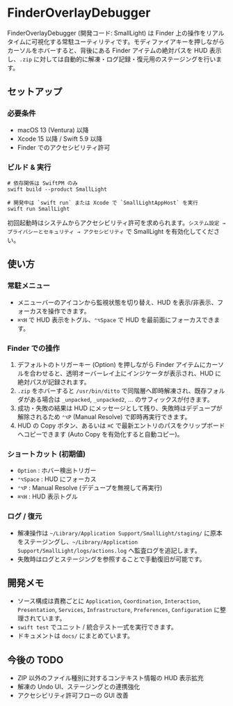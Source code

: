 # FinderOverlayDebugger

FinderOverlayDebugger (開発コード: SmallLight) は Finder 上の操作をリアルタイムに可視化する常駐ユーティリティです。モディファイアキーを押しながらカーソルをホバーすると、背後にある Finder アイテムの絶対パスを HUD 表示し、`.zip` に対しては自動的に解凍・ログ記録・復元用のステージングを行います。

## セットアップ

### 必要条件
- macOS 13 (Ventura) 以降
- Xcode 15 以降 / Swift 5.9 以降
- Finder でのアクセシビリティ許可

### ビルド & 実行
```
# 依存関係は SwiftPM のみ
swift build --product SmallLight

# 開発中は `swift run` または Xcode で `SmallLightAppHost` を実行
swift run SmallLight
```
初回起動時はシステムからアクセシビリティ許可を求められます。`システム設定 → プライバシーとセキュリティ → アクセシビリティ` で SmallLight を有効化してください。

## 使い方

### 常駐メニュー
- メニューバーのアイコンから監視状態を切り替え、HUD を表示/非表示、フォーカスを操作できます。
- `⌘⌥H` で HUD 表示をトグル、`⌃⌥Space` で HUD を最前面にフォーカスできます。

### Finder での操作
1. デフォルトのトリガーキー (Option) を押しながら Finder アイテムにカーソルを合わせると、透明オーバーレイ上にインジケータが表示され、HUD に絶対パスが記録されます。
2. `.zip` をホバーすると `/usr/bin/ditto` で同階層へ即時解凍され、既存フォルダがある場合は `_unpacked`, `_unpacked2`, ... のサフィックスが付きます。
3. 成功・失敗の結果は HUD にメッセージとして残り、失敗時はデデュープが解除されるため `⌃⌥P` (Manual Resolve) で即時再実行できます。
4. HUD の Copy ボタン、あるいは `⌘C` で最新エントリのパスをクリップボードへコピーできます (Auto Copy を有効化すると自動コピー)。

### ショートカット (初期値)
- `Option` : ホバー検出トリガー
- `⌃⌥Space` : HUD にフォーカス
- `⌃⌥P` : Manual Resolve (デデュープを無視して再実行)
- `⌘⌥H` : HUD 表示トグル

### ログ / 復元
- 解凍操作は `~/Library/Application Support/SmallLight/staging/` に原本をステージングし、`~/Library/Application Support/SmallLight/logs/actions.log` へ監査ログを追記します。
- 失敗時はログとステージングを参照することで手動復旧が可能です。

## 開発メモ

- ソース構成は責務ごとに `Application`, `Coordination`, `Interaction`, `Presentation`, `Services`, `Infrastructure`, `Preferences`, `Configuration` に整理されています。
- `swift test` でユニット / 統合テスト一式を実行できます。
- ドキュメントは `docs/` にまとめています。

## 今後の TODO
- ZIP 以外のファイル種別に対するコンテキスト情報の HUD 表示拡充
- 解凍の Undo UI、ステージングとの連携強化
- アクセシビリティ許可フローの GUI 改善
